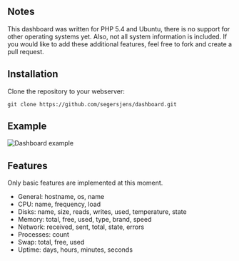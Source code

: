 Notes
-----

This dashboard was written for PHP 5.4 and Ubuntu, there is no support for other operating systems yet. Also, not all system information is included. If you would like to add these additional features, feel free to fork and create a pull request.

Installation
------------

Clone the repository to your webserver:

    git clone https://github.com/segersjens/dashboard.git

Example
-------

![Dashboard example](http://jenssegers.be/uploads/2013/02/19/dashboard.png)

Features
--------

Only basic features are implemented at this moment.

- General: hostname, os, name
- CPU: name, frequency, load
- Disks: name, size, reads, writes, used, temperature, state
- Memory: total, free, used, type, brand, speed
- Network: received, sent, total, state, errors
- Processes: count
- Swap: total, free, used
- Uptime: days, hours, minutes, seconds